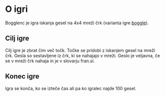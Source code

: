 # O igri

Bogglenc je igra iskanja gesel na 4x4 mreži črk (varianta igre [boggle](https://en.wikipedia.org/wiki/Boggle)).

## Cilj igre

Cilj igre je zbrat čim več točk. Točke se pridobi z iskanjem gesel na mreži črk. Gesla so sestavljene iz črk, ki se nahajajo v mreži. Geslo je veljavna, če se v mreži črk nahaja in je v slovarju fran.si.

## Konec igre

Igra se konča, ko se izteče čas ali pa ko igralec najde 100 gesel.